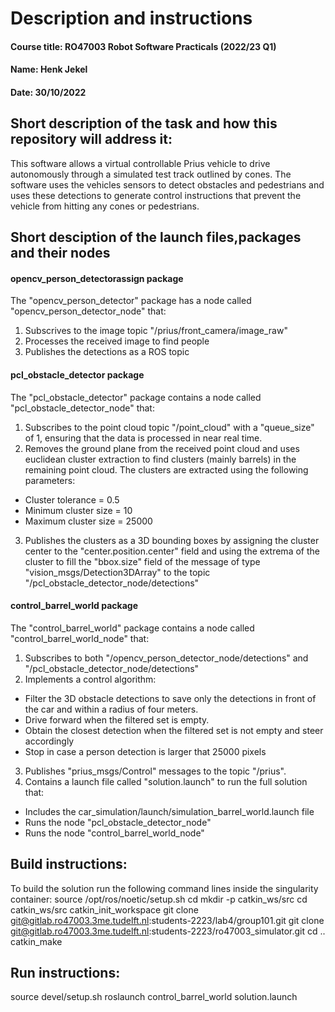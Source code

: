 # Description and instructions
#### Course title: RO47003 Robot Software Practicals (2022/23 Q1)
#### Name: Henk Jekel 
#### Date: 30/10/2022
## Short description of the task and how this repository will address it: 
This software allows a virtual controllable Prius vehicle to drive autonomously through a simulated test track outlined by cones. The software uses the vehicles sensors to detect obstacles and pedestrians and uses these detections to generate control instructions that prevent the vehicle from hitting any cones or pedestrians. 
## Short desciption of the launch files,packages and their nodes
#### opencv_person_detectorassign package
The "opencv_person_detector" package has a node called "opencv_person_detector_node" that:
1. Subscrives to the image topic "/prius/front_camera/image_raw"
2. Processes the received image to find people 
3. Publishes the detections as a ROS topic

#### pcl_obstacle_detector package
The "pcl_obstacle_detector" package contains a  node called "pcl_obstacle_detector_node" that:
1. Subscribes to the point cloud topic "/point_cloud" with a "queue_size" of 1, ensuring that the data is processed in near real time. 
2. Removes the ground plane from the received point cloud and uses euclidean cluster extraction to find clusters (mainly barrels) in the remaining point cloud. The clusters are extracted using the following parameters:
-   Cluster tolerance = 0.5
-   Minimum cluster size = 10
-   Maximum cluster size = 25000
3. Publishes the clusters as a 3D bounding boxes by assigning the cluster center to the "center.position.center" field and using the extrema of the cluster to fill the "bbox.size" field of the message of type "vision_msgs/Detection3DArray" to the topic "/pcl_obstacle_detector_node/detections"

#### control_barrel_world package
The "control_barrel_world" package contains a node called "control_barrel_world_node" that:
1. Subscribes to both "/opencv_person_detector_node/detections" and "/pcl_obstacle_detector_node/detections"
2. Implements a control algorithm:
-   Filter the 3D obstacle detections to save only the detections in front of the car and within a radius of four meters.
-   Drive forward when the filtered set is empty.
-   Obtain the closest detection when the filtered set is not empty and steer accordingly
-   Stop in case a person detection is larger that 25000 pixels 
3. Publishes "prius_msgs/Control" messages to the topic "/prius". 
4. Contains a launch file called "solution.launch" to run the full solution that:
-   Includes the car_simulation/launch/simulation_barrel_world.launch file
-   Runs the node "pcl_obstacle_detector_node"
-   Runs the node "control_barrel_world_node"
## Build instructions: 
To build the solution run the following command lines inside the singularity container:
source /opt/ros/noetic/setup.sh
cd
mkdir -p catkin_ws/src
cd catkin_ws/src
catkin_init_workspace
git clone git@gitlab.ro47003.3me.tudelft.nl:students-2223/lab4/group101.git
git clone git@gitlab.ro47003.3me.tudelft.nl:students-2223/ro47003_simulator.git
cd ..
catkin_make
## Run instructions: 
source devel/setup.sh
roslaunch control_barrel_world solution.launch

